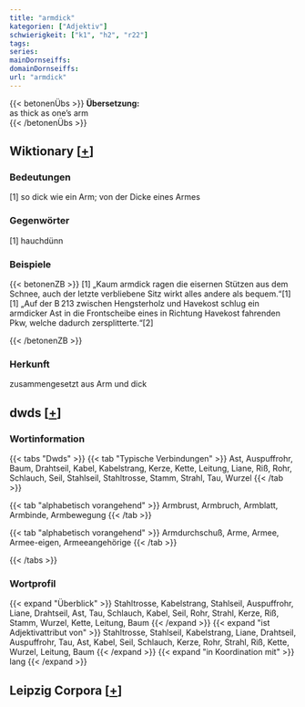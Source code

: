 ```yaml
---
title: "armdick"
kategorien: ["Adjektiv"]
schwierigkeit: ["k1", "h2", "r22"]
tags:
series:
mainDornseiffs:
domainDornseiffs:
url: "armdick"
---
```


{{< betonenÜbs >}}
**Übersetzung:**  
as thick as one’s arm  
{{< /betonenÜbs >}}

## Wiktionary [[+](https://de.wiktionary.org/wiki/armdick)]

### Bedeutungen
[1] so dick wie ein Arm; von der Dicke eines Armes  

### Gegenwörter
[1] hauchdünn  

### Beispiele
{{< betonenZB >}}
[1] „Kaum armdick ragen die eisernen Stützen aus dem Schnee, auch der letzte verbliebene Sitz wirkt alles andere als bequem.“[1]  
[1] „Auf der B 213 zwischen Hengsterholz und Havekost schlug ein armdicker Ast in die Frontscheibe eines in Richtung Havekost fahrenden Pkw, welche dadurch zersplitterte.“[2]  

{{< /betonenZB >}}
### Herkunft
zusammengesetzt aus Arm und dick  



## dwds [[+](https://www.dwds.de/wb/armdick)]

### Wortinformation
{{< tabs "Dwds" >}}
{{< tab "Typische Verbindungen" >}}
Ast, Auspuffrohr, Baum, Drahtseil, Kabel, Kabelstrang, Kerze, Kette, Leitung, Liane, Riß, Rohr, Schlauch, Seil, Stahlseil, Stahltrosse, Stamm, Strahl, Tau, Wurzel
{{< /tab >}}

{{< tab "alphabetisch vorangehend" >}}
Armbrust, Armbruch, Armblatt, Armbinde, Armbewegung
{{< /tab >}}

{{< tab "alphabetisch vorangehend" >}}
Armdurchschuß, Arme, Armee, Armee-eigen, Armeeangehörige
{{< /tab >}}

{{< /tabs >}}

### Wortprofil
{{< expand "Überblick" >}} Stahltrosse, Kabelstrang, Stahlseil, Auspuffrohr, Liane, Drahtseil, Ast, Tau, Schlauch, Kabel, Seil, Rohr, Strahl, Kerze, Riß, Stamm, Wurzel, Kette, Leitung, Baum {{< /expand >}}
{{< expand "ist Adjektivattribut von" >}} Stahltrosse, Stahlseil, Kabelstrang, Liane, Drahtseil, Auspuffrohr, Tau, Ast, Kabel, Seil, Schlauch, Kerze, Rohr, Strahl, Riß, Kette, Wurzel, Leitung, Baum {{< /expand >}}
{{< expand "in Koordination mit" >}} lang {{< /expand >}}

## Leipzig Corpora [[+](https://corpora.uni-leipzig.de/en/res?word=armdick&corpusId=deu_newscrawl-public_2018)]

